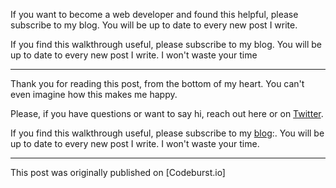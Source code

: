 If you want to become a web developer and found this helpful, please subscribe to my blog. You will be up to date to every new post I write.

If you find this walkthrough useful, please subscribe to my blog. You will be up to date to every new post I write. I won't waste your time

***

Thank you for reading this post, from the bottom of my heart. You can't even imagine how this makes me happy.

Please, if you have questions or want to say hi, reach out here or on [Twitter](https://twitter.com/davideiaiunese).

If you find this walkthrough useful, please subscribe to my [blog](http://morningdev.com):. You will be up to date to every new post I write. I won't waste your time. 

***

This post was originally published on [Codeburst.io]